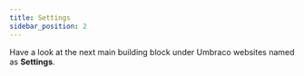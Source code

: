 ```yaml
---
title: Settings
sidebar_position: 2
---
```


Have a look at the next main building block under Umbraco websites named as **Settings**.